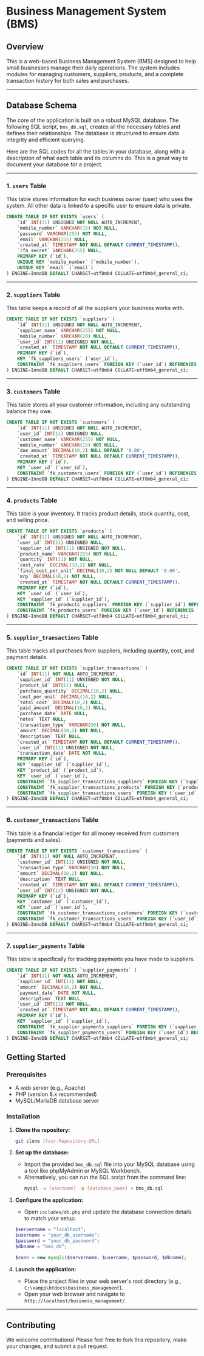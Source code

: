 # Business Management System (BMS)

## Overview

This is a web-based Business Management System (BMS) designed to help small businesses manage their daily operations. The system includes modules for managing customers, suppliers, products, and a complete transaction history for both sales and purchases.

---

## Database Schema

The core of the application is built on a robust MySQL database. The following SQL script, `bms_db.sql`, creates all the necessary tables and defines their relationships. The database is structured to ensure data integrity and efficient querying.

Here are the SQL codes for all the tables in your database, along with a description of what each table and its columns do. This is a great way to document your database for a project.

-----

### **1. `users` Table**

This table stores information for each business owner (user) who uses the system. All other data is linked to a specific user to ensure data is private.

```sql
CREATE TABLE IF NOT EXISTS `users` (
    `id` INT(11) UNSIGNED NOT NULL AUTO_INCREMENT,
    `mobile_number` VARCHAR(15) NOT NULL,
    `password` VARCHAR(255) NOT NULL,
    `email` VARCHAR(255) NULL,
    `created_at` TIMESTAMP NOT NULL DEFAULT CURRENT_TIMESTAMP(),
    `2fa_secret` VARCHAR(255) NULL,
    PRIMARY KEY (`id`),
    UNIQUE KEY `mobile_number` (`mobile_number`),
    UNIQUE KEY `email` (`email`)
) ENGINE=InnoDB DEFAULT CHARSET=utf8mb4 COLLATE=utf8mb4_general_ci;
```

-----

### **2. `suppliers` Table**

This table keeps a record of all the suppliers your business works with.

```sql
CREATE TABLE IF NOT EXISTS `suppliers` (
    `id` INT(11) UNSIGNED NOT NULL AUTO_INCREMENT,
    `supplier_name` VARCHAR(255) NOT NULL,
    `mobile_number` VARCHAR(20) NULL,
    `user_id` INT(11) UNSIGNED NOT NULL,
    `created_at` TIMESTAMP NOT NULL DEFAULT CURRENT_TIMESTAMP(),
    PRIMARY KEY (`id`),
    KEY `fk_suppliers_users` (`user_id`),
    CONSTRAINT `fk_suppliers_users` FOREIGN KEY (`user_id`) REFERENCES `users` (`id`) ON DELETE CASCADE ON UPDATE CASCADE
) ENGINE=InnoDB DEFAULT CHARSET=utf8mb4 COLLATE=utf8mb4_general_ci;
```

-----

### **3. `customers` Table**

This table stores all your customer information, including any outstanding balance they owe.

```sql
CREATE TABLE IF NOT EXISTS `customers` (
    `id` INT(11) UNSIGNED NOT NULL AUTO_INCREMENT,
    `user_id` INT(11) UNSIGNED NULL,
    `customer_name` VARCHAR(255) NOT NULL,
    `mobile_number` VARCHAR(15) NOT NULL,
    `due_amount` DECIMAL(10,2) NULL DEFAULT '0.00',
    `created_at` TIMESTAMP NOT NULL DEFAULT CURRENT_TIMESTAMP(),
    PRIMARY KEY (`id`),
    KEY `user_id` (`user_id`),
    CONSTRAINT `fk_customers_users` FOREIGN KEY (`user_id`) REFERENCES `users` (`id`) ON DELETE SET NULL ON UPDATE CASCADE
) ENGINE=InnoDB DEFAULT CHARSET=utf8mb4 COLLATE=utf8mb4_general_ci;
```

-----

### **4. `products` Table**

This table is your inventory. It tracks product details, stock quantity, cost, and selling price.

```sql
CREATE TABLE IF NOT EXISTS `products` (
    `id` INT(11) UNSIGNED NOT NULL AUTO_INCREMENT,
    `user_id` INT(11) UNSIGNED NULL,
    `supplier_id` INT(11) UNSIGNED NOT NULL,
    `product_name` VARCHAR(255) NOT NULL,
    `quantity` INT(11) NOT NULL,
    `cost_rate` DECIMAL(10,2) NOT NULL,
    `final_cost_per_unit` DECIMAL(10,2) NOT NULL DEFAULT '0.00',
    `mrp` DECIMAL(10,2) NOT NULL,
    `created_at` TIMESTAMP NOT NULL DEFAULT CURRENT_TIMESTAMP(),
    PRIMARY KEY (`id`),
    KEY `user_id` (`user_id`),
    KEY `supplier_id` (`supplier_id`),
    CONSTRAINT `fk_products_suppliers` FOREIGN KEY (`supplier_id`) REFERENCES `suppliers` (`id`) ON DELETE CASCADE ON UPDATE CASCADE,
    CONSTRAINT `fk_products_users` FOREIGN KEY (`user_id`) REFERENCES `users` (`id`) ON DELETE SET NULL ON UPDATE CASCADE
) ENGINE=InnoDB DEFAULT CHARSET=utf8mb4 COLLATE=utf8mb4_general_ci;
```
-----

### **5. `supplier_transactions` Table**

This table tracks all purchases from suppliers, including quantity, cost, and payment details.

```sql
CREATE TABLE IF NOT EXISTS `supplier_transactions` (
    `id` INT(11) NOT NULL AUTO_INCREMENT,
    `supplier_id` INT(11) UNSIGNED NOT NULL,
    `product_id` INT(11) NULL,
    `purchase_quantity` DECIMAL(10,2) NULL,
    `cost_per_unit` DECIMAL(10,2) NULL,
    `total_cost` DECIMAL(10,2) NULL,
    `paid_amount` DECIMAL(10,2) NULL,
    `purchase_date` DATE NULL,
    `notes` TEXT NULL,
    `transaction_type` VARCHAR(50) NOT NULL,
    `amount` DECIMAL(10,2) NOT NULL,
    `description` TEXT NULL,
    `created_at` TIMESTAMP NOT NULL DEFAULT CURRENT_TIMESTAMP(),
    `user_id` INT(11) UNSIGNED NOT NULL,
    `transaction_date` DATE NOT NULL,
    PRIMARY KEY (`id`),
    KEY `supplier_id` (`supplier_id`),
    KEY `product_id` (`product_id`),
    KEY `user_id` (`user_id`),
    CONSTRAINT `fk_supplier_transactions_suppliers` FOREIGN KEY (`supplier_id`) REFERENCES `suppliers` (`id`) ON DELETE CASCADE ON UPDATE CASCADE,
    CONSTRAINT `fk_supplier_transactions_products` FOREIGN KEY (`product_id`) REFERENCES `products` (`id`) ON DELETE SET NULL ON UPDATE CASCADE,
    CONSTRAINT `fk_supplier_transactions_users` FOREIGN KEY (`user_id`) REFERENCES `users` (`id`) ON DELETE CASCADE ON UPDATE CASCADE
) ENGINE=InnoDB DEFAULT CHARSET=utf8mb4 COLLATE=utf8mb4_general_ci;
```

-----

### **6. `customer_transactions` Table**

This table is a financial ledger for all money received from customers (payments and sales).

```sql
CREATE TABLE IF NOT EXISTS `customer_transactions` (
    `id` INT(11) NOT NULL AUTO_INCREMENT,
    `customer_id` INT(11) UNSIGNED NOT NULL,
    `transaction_type` VARCHAR(50) NOT NULL,
    `amount` DECIMAL(10,2) NOT NULL,
    `description` TEXT NULL,
    `created_at` TIMESTAMP NOT NULL DEFAULT CURRENT_TIMESTAMP(),
    `user_id` INT(11) UNSIGNED NOT NULL,
    PRIMARY KEY (`id`),
    KEY `customer_id` (`customer_id`),
    KEY `user_id` (`user_id`),
    CONSTRAINT `fk_customer_transactions_customers` FOREIGN KEY (`customer_id`) REFERENCES `customers` (`id`) ON DELETE CASCADE ON UPDATE CASCADE,
    CONSTRAINT `fk_customer_transactions_users` FOREIGN KEY (`user_id`) REFERENCES `users` (`id`) ON DELETE CASCADE ON UPDATE CASCADE
) ENGINE=InnoDB DEFAULT CHARSET=utf8mb4 COLLATE=utf8mb4_general_ci;
```

-----

### **7. `supplier_payments` Table**

This table is specifically for tracking payments you have made to suppliers.

```sql
CREATE TABLE IF NOT EXISTS `supplier_payments` (
    `id` INT(11) NOT NULL AUTO_INCREMENT,
    `supplier_id` INT(11) NOT NULL,
    `amount` DECIMAL(10,2) NOT NULL,
    `payment_date` DATE NOT NULL,
    `description` TEXT NULL,
    `user_id` INT(11) NOT NULL,
    `created_at` TIMESTAMP NOT NULL DEFAULT CURRENT_TIMESTAMP(),
    PRIMARY KEY (`id`),
    KEY `supplier_id` (`supplier_id`),
    CONSTRAINT `fk_supplier_payments_suppliers` FOREIGN KEY (`supplier_id`) REFERENCES `suppliers` (`id`) ON DELETE CASCADE ON UPDATE CASCADE,
    CONSTRAINT `fk_supplier_payments_users` FOREIGN KEY (`user_id`) REFERENCES `users` (`id`) ON DELETE CASCADE ON UPDATE CASCADE
) ENGINE=InnoDB DEFAULT CHARSET=utf8mb4 COLLATE=utf8mb4_general_ci;
```

## Getting Started

### Prerequisites
* A web server (e.g., Apache)
* PHP (version 8.x recommended)
* MySQL/MariaDB database server

### Installation

1.  **Clone the repository:**
    ```bash
    git clone [Your-Repository-URL]
    ```

2.  **Set up the database:**
    * Import the provided `bms_db.sql` file into your MySQL database using a tool like phpMyAdmin or MySQL Workbench.
    * Alternatively, you can run the SQL script from the command line:
        ```bash
        mysql -u [username] -p [database_name] < bms_db.sql
        ```

3.  **Configure the application:**
    * Open `includes/db.php` and update the database connection details to match your setup.

    ```php
    $servername = "localhost";
    $username = "your_db_username";
    $password = "your_db_password";
    $dbname = "bms_db";
    
    $conn = new mysqli($servername, $username, $password, $dbname);
    ```

4.  **Launch the application:**
    * Place the project files in your web server's root directory (e.g., `C:\xampp\htdocs\business_management`).
    * Open your web browser and navigate to `http://localhost/business_management/`.

---

## Contributing

We welcome contributions! Please feel free to fork this repository, make your changes, and submit a pull request.
